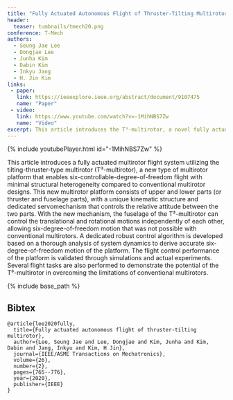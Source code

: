 ```yaml
---
title: "Fully Actuated Autonomous Flight of Thruster-Tilting Multirotor"
header:
  teaser: tumbnails/tmech20.png
conference: T-Mech
authors:
  - Seung Jae Lee
  - Dongjae Lee
  - Junha Kim
  - Dabin Kim
  - Inkyu Jang
  - H. Jin Kim
links: 
 - paper: 
   link: https://ieeexplore.ieee.org/abstract/document/9107475
   name: "Paper"
 - video:
   link: https://www.youtube.com/watch?v=-1MihNBS7Zw
   name: "Video"
excerpt: This article introduces the T³-multirotor, a novel fully actuated multirotor platform capable of independent six-degree-of-freedom flight through a unique tilting-thruster mechanism. A robust control algorithm is developed and validated in both simulations and experiments, showcasing the platform's ability to surpass conventional multirotor limitations.
---
```


{% include youtubePlayer.html id="-1MihNBS7Zw" %}

This article introduces a fully actuated multirotor flight system utilizing the tilting-thruster-type multirotor (T³-multirotor), a new type of multirotor platform that enables six-controllable-degree-of-freedom flight with minimal structural heterogeneity compared to conventional multirotor designs. This new multirotor platform consists of upper and lower parts (or thruster and fuselage parts), with a unique kinematic structure and dedicated servomechanism that controls the relative attitude between the two parts. With the new mechanism, the fuselage of the T³-multirotor can control the translational and rotational motions independently of each other, allowing six-degree-of-freedom motion that was not possible with conventional multirotors. A dedicated robust control algorithm is developed based on a thorough analysis of system dynamics to derive accurate six-degree-of-freedom motion of the platform. The flight control performance of the platform is validated through simulations and actual experiments. Several flight tasks are also performed to demonstrate the potential of the T³-multirotor in overcoming the limitations of conventional multirotors.

{% include base_path %}

## Bibtex <a id="bibtex"></a>
```
@article{lee2020fully,
  title={Fully actuated autonomous flight of thruster-tilting multirotor},
  author={Lee, Seung Jae and Lee, Dongjae and Kim, Junha and Kim, Dabin and Jang, Inkyu and Kim, H Jin},
  journal={IEEE/ASME Transactions on Mechatronics},
  volume={26},
  number={2},
  pages={765--776},
  year={2020},
  publisher={IEEE}
}
```